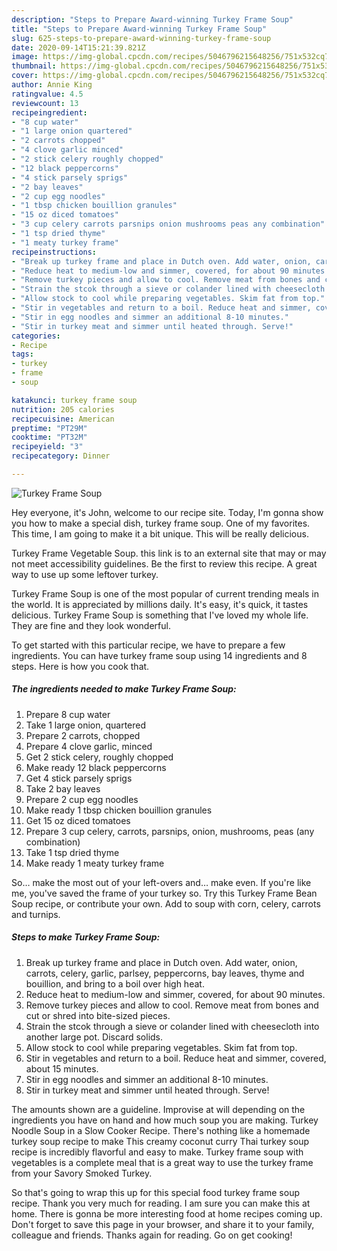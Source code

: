 ```yaml
---
description: "Steps to Prepare Award-winning Turkey Frame Soup"
title: "Steps to Prepare Award-winning Turkey Frame Soup"
slug: 625-steps-to-prepare-award-winning-turkey-frame-soup
date: 2020-09-14T15:21:39.821Z
image: https://img-global.cpcdn.com/recipes/5046796215648256/751x532cq70/turkey-frame-soup-recipe-main-photo.jpg
thumbnail: https://img-global.cpcdn.com/recipes/5046796215648256/751x532cq70/turkey-frame-soup-recipe-main-photo.jpg
cover: https://img-global.cpcdn.com/recipes/5046796215648256/751x532cq70/turkey-frame-soup-recipe-main-photo.jpg
author: Annie King
ratingvalue: 4.5
reviewcount: 13
recipeingredient:
- "8 cup water"
- "1 large onion quartered"
- "2 carrots chopped"
- "4 clove garlic minced"
- "2 stick celery roughly chopped"
- "12 black peppercorns"
- "4 stick parsely sprigs"
- "2 bay leaves"
- "2 cup egg noodles"
- "1 tbsp chicken bouillion granules"
- "15 oz diced tomatoes"
- "3 cup celery carrots parsnips onion mushrooms peas any combination"
- "1 tsp dried thyme"
- "1 meaty turkey frame"
recipeinstructions:
- "Break up turkey frame and place in Dutch oven. Add water, onion, carrots, celery, garlic, parlsey, peppercorns, bay leaves, thyme and bouillion, and bring to a boil over high heat."
- "Reduce heat to medium-low and simmer, covered, for about 90 minutes."
- "Remove turkey pieces and allow to cool. Remove meat from bones and cut or shred into bite-sized pieces."
- "Strain the stcok through a sieve or colander lined with cheesecloth into another large pot. Discard solids."
- "Allow stock to cool while preparing vegetables. Skim fat from top."
- "Stir in vegetables and return to a boil. Reduce heat and simmer, covered, about 15 minutes."
- "Stir in egg noodles and simmer an additional 8-10 minutes."
- "Stir in turkey meat and simmer until heated through. Serve!"
categories:
- Recipe
tags:
- turkey
- frame
- soup

katakunci: turkey frame soup 
nutrition: 205 calories
recipecuisine: American
preptime: "PT29M"
cooktime: "PT32M"
recipeyield: "3"
recipecategory: Dinner

---
```



![Turkey Frame Soup](https://img-global.cpcdn.com/recipes/5046796215648256/751x532cq70/turkey-frame-soup-recipe-main-photo.jpg)

Hey everyone, it's John, welcome to our recipe site. Today, I'm gonna show you how to make a special dish, turkey frame soup. One of my favorites. This time, I am going to make it a bit unique. This will be really delicious.

Turkey Frame Vegetable Soup. this link is to an external site that may or may not meet accessibility guidelines. Be the first to review this recipe. A great way to use up some leftover turkey.

Turkey Frame Soup is one of the most popular of current trending meals in the world. It is appreciated by millions daily. It's easy, it's quick, it tastes delicious. Turkey Frame Soup is something that I've loved my whole life. They are fine and they look wonderful.


To get started with this particular recipe, we have to prepare a few ingredients. You can have turkey frame soup using 14 ingredients and 8 steps. Here is how you cook that.

<!--inarticleads1-->

##### The ingredients needed to make Turkey Frame Soup:

1. Prepare 8 cup water
1. Take 1 large onion, quartered
1. Prepare 2 carrots, chopped
1. Prepare 4 clove garlic, minced
1. Get 2 stick celery, roughly chopped
1. Make ready 12 black peppercorns
1. Get 4 stick parsely sprigs
1. Take 2 bay leaves
1. Prepare 2 cup egg noodles
1. Make ready 1 tbsp chicken bouillion granules
1. Get 15 oz diced tomatoes
1. Prepare 3 cup celery, carrots, parsnips, onion, mushrooms, peas (any combination)
1. Take 1 tsp dried thyme
1. Make ready 1 meaty turkey frame


So… make the most out of your left-overs and… make even. If you&#39;re like me, you&#39;ve saved the frame of your turkey so. Try this Turkey Frame Bean Soup recipe, or contribute your own. Add to soup with corn, celery, carrots and turnips. 

<!--inarticleads2-->

##### Steps to make Turkey Frame Soup:

1. Break up turkey frame and place in Dutch oven. Add water, onion, carrots, celery, garlic, parlsey, peppercorns, bay leaves, thyme and bouillion, and bring to a boil over high heat.
1. Reduce heat to medium-low and simmer, covered, for about 90 minutes.
1. Remove turkey pieces and allow to cool. Remove meat from bones and cut or shred into bite-sized pieces.
1. Strain the stcok through a sieve or colander lined with cheesecloth into another large pot. Discard solids.
1. Allow stock to cool while preparing vegetables. Skim fat from top.
1. Stir in vegetables and return to a boil. Reduce heat and simmer, covered, about 15 minutes.
1. Stir in egg noodles and simmer an additional 8-10 minutes.
1. Stir in turkey meat and simmer until heated through. Serve!


The amounts shown are a guideline. Improvise at will depending on the ingredients you have on hand and how much soup you are making. Turkey Noodle Soup in a Slow Cooker Recipe. There&#39;s nothing like a homemade turkey soup recipe to make This creamy coconut curry Thai turkey soup recipe is incredibly flavorful and easy to make. Turkey frame soup with vegetables is a complete meal that is a great way to use the turkey frame from your Savory Smoked Turkey. 

So that's going to wrap this up for this special food turkey frame soup recipe. Thank you very much for reading. I am sure you can make this at home. There is gonna be more interesting food at home recipes coming up. Don't forget to save this page in your browser, and share it to your family, colleague and friends. Thanks again for reading. Go on get cooking!
